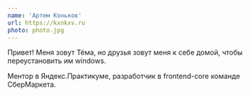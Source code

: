 ```yaml
---
name: 'Артем Коньков'
url: https://kxnkxv.ru
photo: photo.jpg
---
```

Привет! Меня зовут Тёма, но друзья зовут меня к себе домой, чтобы переустановить им windows.

Ментор в Яндекс.Практикуме, разработчик в frontend-core команде СберМаркета.
